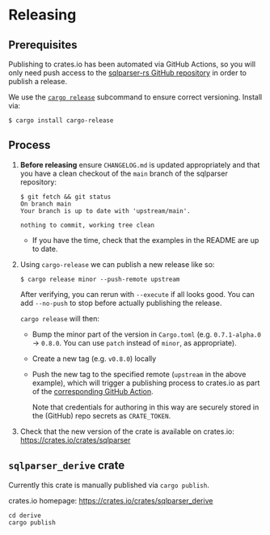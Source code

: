 # Releasing

## Prerequisites
Publishing to crates.io has been automated via GitHub Actions, so you will only
need push access to the [sqlparser-rs GitHub repository](https://github.com/sqlparser-rs/sqlparser-rs)
in order to publish a release.

We use the [`cargo release`](https://github.com/sunng87/cargo-release)
subcommand to ensure correct versioning. Install via:

```
$ cargo install cargo-release
```

## Process

1. **Before releasing** ensure `CHANGELOG.md` is updated appropriately and that
    you have a clean checkout of the `main` branch of the sqlparser repository:
    ```
    $ git fetch && git status
    On branch main
    Your branch is up to date with 'upstream/main'.

    nothing to commit, working tree clean
    ```
    * If you have the time, check that the examples in the README are up to date.

2. Using `cargo-release` we can publish a new release like so:

    ```
    $ cargo release minor --push-remote upstream
    ```

    After verifying, you can rerun with `--execute` if all looks good.
    You can add `--no-push` to stop before actually publishing the release.

    `cargo release` will then:

    * Bump the minor part of the version in `Cargo.toml` (e.g. `0.7.1-alpha.0`
       -> `0.8.0`. You can use `patch` instead of `minor`, as appropriate).
    * Create a new tag (e.g. `v0.8.0`) locally
    * Push the new tag to the specified remote (`upstream` in the above
      example), which will trigger a publishing process to crates.io as part of
      the [corresponding GitHub Action](https://github.com/sqlparser-rs/sqlparser-rs/blob/main/.github/workflows/rust.yml).

      Note that credentials for authoring in this way are securely stored in
      the (GitHub) repo secrets as `CRATE_TOKEN`.

4. Check that the new version of the crate is available on crates.io:
    https://crates.io/crates/sqlparser


## `sqlparser_derive` crate

Currently this crate is manually published via `cargo publish`.

crates.io homepage: https://crates.io/crates/sqlparser_derive

```shell
cd derive
cargo publish
```
